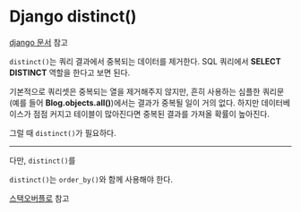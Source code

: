 # Django distinct()

[django 문서](https://bit.ly/2WtmpbC) 참고

`distinct()`는 쿼리 결과에서 중복되는 데이터를 제거한다.
SQL 쿼리에서 **SELECT DISTINCT** 역할을 한다고 보면 된다.

기본적으로 쿼리셋은 중복되는 열을 제거해주지 않지만, 
흔히 사용하는 심플한 쿼리문(예를 들어 **Blog.objects.all()**)에서는 결과가 중복될 일이 거의 없다.
하지만 데이터베이스가 점점 커지고 테이블이 많아진다면 중복된 결과를 가져올 확률이 높아진다.

그럴 때 `distinct()`가 필요하다.

---

다만, `distinct()`를 

`distinct()`는 `order_by()`와 함께 사용해야 한다.


 [스택오버플로](https://bit.ly/2Usq1IN) 참고
